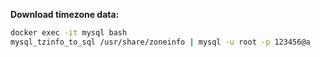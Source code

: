 **Download timezone data:**

```bash
docker exec -it mysql bash
mysql_tzinfo_to_sql /usr/share/zoneinfo | mysql -u root -p 123456@a
```
